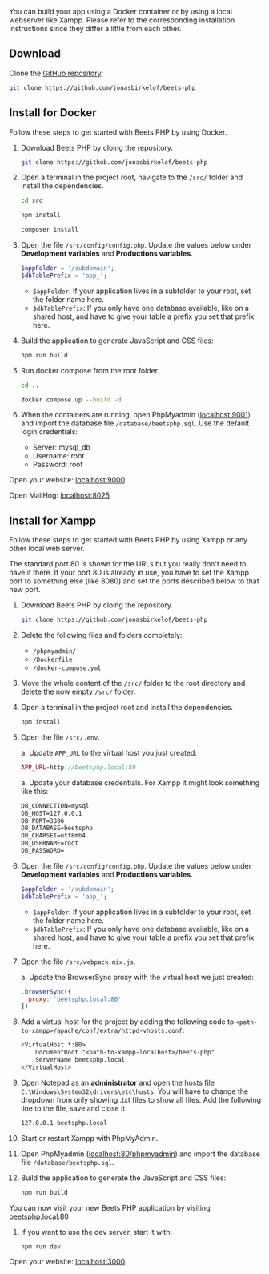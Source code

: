 You can build your app using a Docker container or by using a local webserver like Xampp. Please refer to the corresponding installation instructions since they differ a little from each other.

## Download

Clone the [GitHub repository](https://github.com/jonasbirkelof/beets-php):

```bash
git clone https://github.com/jonasbirkelof/beets-php
```

## Install for Docker

Follow these steps to get started with Beets PHP by using Docker.

1. Download Beets PHP by cloing the repository.

    ```bash
    git clone https://github.com/jonasbirkelof/beets-php
    ```

1. Open a terminal in the project root, navigate to the `/src/` folder and install the dependencies.
    ```bash
    cd src
    ```

    ```bash
    npm install
    ```
    
    ```bash
    composer install
    ```

1. Open the file `/src/config/config.php`. Update the values below under **Development variables** and **Productions variables**.

    ```php title="Example"
    $appFolder = '/subdomain';
	$dbTablePrefix = 'app_';
    ```

    - `$appFolder`: If your application lives in a subfolder to your root, set the folder name here.
    - `$dbTablePrefix`: If you only have one database available, like on a shared host, and have to give your table a prefix you set that prefix here.

1. Build the application to generate JavaScript and CSS files:

    ```bash
    npm run build
    ```

1. Run docker compose from the root folder.

    ```bash
    cd ..
    ```

    ```bash
    docker compose up --build -d
    ```

1. When the containers are running, open PhpMyadmin ([localhost:9001](http://localhost:9001)) and import the database file `/database/beetsphp.sql`. Use the default login credentials:

    - Server: mysql_db
    - Username: root
    - Password: root

Open your website: [localhost:9000](http://localhost:9000).

Open MailHog: [localhost:8025](http://localhost:8025)

## Install for Xampp

Follow these steps to get started with Beets PHP by using Xampp or any other local web server.

The standard port 80 is shown for the URLs but you really don't need to have it there. If your port 80 is already in use, you have to set the Xampp port to something else (like 8080) and set the ports described below to that new port.

1. Download Beets PHP by cloing the repository.

    ```bash
    git clone https://github.com/jonasbirkelof/beets-php
    ```

1. Delete the following files and folders completely:

	- `/phpmyadmin/`
	- `/Dockerfile`
	- `/docker-compose.yml`

1. Move the whole content of the `/src/` folder to the root directory and delete the now empty `/src/` folder.

1. Open a terminal in the project root and install the dependencies.
    ```bash
    npm install
    ```

1. Open the file `/src/.env`.

    a. Update `APP_URL` to the virtual host you just created:

    ```php
    APP_URL=http://beetsphp.local:80
    ```

    a. Update your database credentials. For Xampp it might look something like this:

    ```txt
    DB_CONNECTION=mysql
    DB_HOST=127.0.0.1
    DB_PORT=3306
    DB_DATABASE=beetsphp
    DB_CHARSET=utf8mb4
    DB_USERNAME=root
    DB_PASSWORD=
    ```

1. Open the file `/src/config/config.php`. Update the values below under **Development variables** and **Productions variables**.

    ```php title="Example"
    $appFolder = '/subdomain';
	$dbTablePrefix = 'app_';
    ```

    - `$appFolder`: If your application lives in a subfolder to your root, set the folder name here.
    - `$dbTablePrefix`: If you only have one database available, like on a shared host, and have to give your table a prefix you set that prefix here.

1. Open the file `/src/webpack.mix.js`.

    a. Update the BrowserSync proxy with the virtual host we just created:

    ```js
    .browserSync({
      proxy: 'beetsphp.local:80'
    ])
    ```

1. Add a virtual host for the project by adding the following code to `<path-to-xampp>/apache/conf/extra/httpd-vhosts.conf`:

    ```txt
    <VirtualHost *:80>
        DocumentRoot "<path-to-xampp-localhost>/beets-php"
        ServerName beetsphp.local
    </VirtualHost>
    ```

1. Open Notepad as an **administrator** and open the hosts file `C:\Windows\System32\drivers\etc\hosts`. You will have to change the dropdown from only showing .txt files to show all files. Add the following line to the file, save and close it.

    ```txt
    127.0.0.1 beetsphp.local
    ```

1. Start or restart Xampp with PhpMyAdmin.

1. Open PhpMyadmin ([localhost:80/phpmyadmin](localhost:80/phpmyadmin)) and import the database file `/database/beetsphp.sql`.

1. Build the application to generate the JavaScript and CSS files:

    ```bash
    npm run build
    ```

You can now visit your new Beets PHP application by visiting [beetsphp.local:80](beetsphp.local:80)

1. If you want to use the dev server, start it with:

    ```bash
    npm run dev
    ```

Open your website: [localhost:3000](http://localhost:3000).